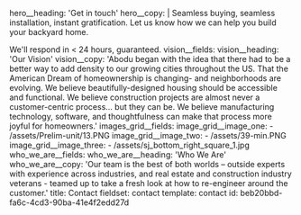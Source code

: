 hero__heading: 'Get in touch'
hero__copy: |
  Seamless buying, seamless installation, instant gratification. Let us know how we can help you build your backyard home. 
  
  We'll respond in < 24 hours, guaranteed.
vision__fields:
  vision__heading: 'Our Vision'
  vision__copy: 'Abodu began with the idea that there had to be a better way to add density to our growing cities throughout the US. That the American Dream of homeownership is changing- and neighborhoods are evolving. We believe beautifully-designed housing should be accessible and functional. We believe construction projects are almost never a customer-centric process… but they can be. We believe manufacturing technology, software, and thoughtfulness can make that process more joyful for homeowners.'
images_grid__fields:
  image_grid__image_one:
    - /assets/Prelim-unit/13.PNG
  image_grid__image_two:
    - /assets/39-min.PNG
  image_grid__image_three:
    - /assets/sj_bottom_right_square_1.jpg
who_we_are__fields:
  who_we_are__heading: 'Who We Are'
  who_we_are__copy: 'Our team is the best of both worlds – outside experts with experience across industries, and real estate and construction industry veterans - teamed up to take a fresh look at how to re-engineer around the customer.'
title: Contact
fieldset: contact
template: contact
id: beb20bbd-fa6c-4cd3-90ba-41e4f2edd27d
